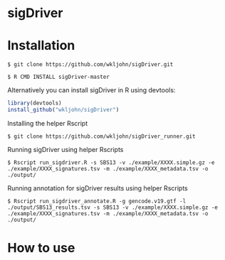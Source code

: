 # sigDriver


# Installation
`$ git clone https://github.com/wkljohn/sigDriver.git`

`$ R CMD INSTALL sigDriver-master`

Alternatively you can install sigDriver in R using devtools:
```R
library(devtools)
install_github("wkljohn/sigDriver")
```

Installing the helper Rscript
```console
$ git clone https://github.com/wkljohn/sigDriver_runner.git
```

Running sigDriver using helper Rscripts
```console
$ Rscript run_sigdriver.R -s SBS13 -v ./example/XXXX.simple.gz -e ./example/XXXX_signatures.tsv -m ./example/XXXX_metadata.tsv -o ./output/
```

Running annotation for sigDriver results using helper Rscripts
```console
$ Rscript run_sigdriver_annotate.R -g gencode.v19.gtf -l ./output/SBS13_results.tsv -s SBS13 -v ./example/XXXX.simple.gz -e ./example/XXXX_signatures.tsv -m ./example/XXXX_metadata.tsv -o ./output/
```

# How to use
